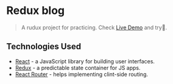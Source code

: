 
# Redux blog
> A rudux project for practicing.
> Check [Live Demo](https://jay-repos.github.io/react-redux-example/) and try👋.

## Technologies Used
- [React](https://zh-hant.reactjs.org/) - a JavaScript library for building user interfaces.
- [Redux](https://redux.js.org/) - a predictable state container for JS apps.
- [React Router](https://reactrouter.com/) - helps implementing clint-side routing.
